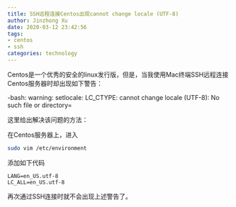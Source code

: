 ```yaml
---
title: SSH远程连接Centos出现cannot change locale (UTF-8)
author: Jinzhong Xu
date: 2020-03-12 23:42:56
tags:
- centos
- ssh
categories: technology
---
```


Centos是一个优秀的安全的linux发行版，但是，当我使用Mac终端SSH远程连接Centos服务器时却出现如下警告：

-bash: warning: setlocale: LC_CTYPE: cannot change locale (UTF-8): No such file or directory=

这里给出解决该问题的方法：

<!--more-->

在Centos服务器上，进入

```bash
sudo vim /etc/environment
```

添加如下代码

```shell
LANG=en_US.utf-8
LC_ALL=en_US.utf-8
```

再次通过SSH连接时就不会出现上述警告了。

